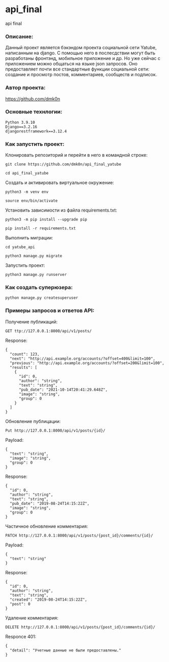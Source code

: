 # api_final
api final

### Описание:

Данный проект является бэкэндом проекта социальной сети Yatube, написанным на django. С помощью него в послесдствии могут быть разработаны фронтэнд, мобильное приложение и др. Но уже сейчас с приложением можно общаться на языке json запросов. Оно предоставляет почти все стандартные функции социальной сети: создание и просмотр постов, комментариев, сообществ и подписок.

### Автор проекта:

https://github.com/dmk0n

### Основные технлогии:

```
Python 3.9.10
Django==3.2.16
djangorestframework==3.12.4
```

### Как запустить проект:

Клонировать репозиторий и перейти в него в командной строке:

```
git clone https://github.com/dmk0n/api_final_yatube
```

```
cd api_final_yatube
```

Cоздать и активировать виртуальное окружение:

```
python3 -m venv env
```

```
source env/bin/activate
```

Установить зависимости из файла requirements.txt:

```
python3 -m pip install --upgrade pip
```

```
pip install -r requirements.txt
```

Выполнить миграции:

```
cd yatube_api
```

```
python3 manage.py migrate
```

Запустить проект:

```
python3 manage.py runserver
```

### Как создать суперюзера:

```
python manage.py createsuperuser
```

### Примеры запросов и ответов API:
Получение публикаций:
```
GET ttp://127.0.0.1:8000/api/v1/posts/
```
Response:
```
{
  "count": 123,
  "next": "http://api.example.org/accounts/?offset=400&limit=100",
  "previous": "http://api.example.org/accounts/?offset=200&limit=100",
  "results": [
    {
      "id": 0,
      "author": "string",
      "text": "string",
      "pub_date": "2021-10-14T20:41:29.648Z",
      "image": "string",
      "group": 0
    }
  ]
}
```
Обновление публицации:
```
Put http://127.0.0.1:8000/api/v1/posts/{id}/
```
Payload:
```
{
  "text": "string",
  "image": "string",
  "group": 0
}
```
Response:
```
{
  "id": 0,
  "author": "string",
  "text": "string",
  "pub_date": "2019-08-24T14:15:22Z",
  "image": "string",
  "group": 0
}
```
Частичное обновление комментария:
```
PATCH http://127.0.0.1:8000/api/v1/posts/{post_id}/comments/{id}/
```
Payload:
```
{
  "text": "string"
}
```
Response:
```
{
  "id": 0,
  "author": "string",
  "text": "string",
  "created": "2019-08-24T14:15:22Z",
  "post": 0
}
```
Удаление комментария:
```
DELETE http://127.0.0.1:8000/api/v1/posts/{post_id}/comments/{id}/
```
Responce 401:
```
{
  "detail": "Учетные данные не были предоставлены."
}
```

